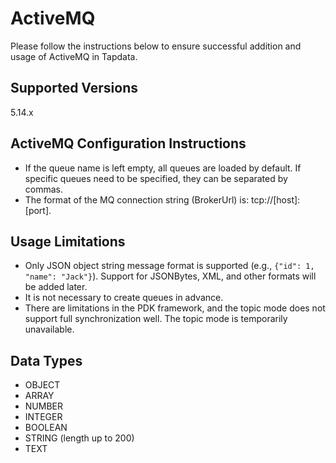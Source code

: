 # ActiveMQ

Please follow the instructions below to ensure successful addition and usage of ActiveMQ in Tapdata.

## Supported Versions

5.14.x

## ActiveMQ Configuration Instructions

- If the queue name is left empty, all queues are loaded by default. If specific queues need to be specified, they can be separated by commas.
- The format of the MQ connection string (BrokerUrl) is: tcp://[host]:[port].

## Usage Limitations

- Only JSON object string message format is supported (e.g., `{"id": 1, "name": "Jack"}`). Support for JSONBytes, XML, and other formats will be added later.
- It is not necessary to create queues in advance.
- There are limitations in the PDK framework, and the topic mode does not support full synchronization well. The topic mode is temporarily unavailable.

## Data Types

- OBJECT
- ARRAY
- NUMBER
- INTEGER
- BOOLEAN
- STRING (length up to 200)
- TEXT